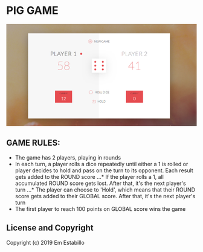 # PIG GAME

![emestabillo-pig-game](pig-game.png)

## GAME RULES:

- The game has 2 players, playing in rounds
- In each turn, a player rolls a dice repeatedly until either a 1 is rolled or player decides to hold and pass on the turn to its opponent. Each result gets added to the ROUND score
...* If the player rolls a 1, all accumulated ROUND score gets lost. After that, it's the next player's turn
...* The player can choose to 'Hold', which means that their ROUND score gets added to their GLOBAL score. After that, it's the next player's turn
- The first player to reach 100 points on GLOBAL score wins the game

## License and Copyright

Copyright (c) 2019 Em Estabillo